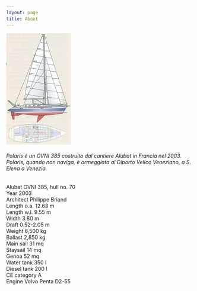 ```yaml
---
layout: page
title: About
---
```


![Polaris](/foto/ovni385.jpg)


###### Polaris è un OVNI 385 costruito dal cantiere Alubat in Francia nel 2003. Polaris, quando non naviga, è ormeggiata al Diporto Velico Veneziano, a S. Elena a Venezia.


Alubat OVNI 385, hull no. 70
<br>Year  2003
<br>Architect        Philippe Briand
<br>Length o.a.         12.63 m
<br>Length w.l.          9.55 m
<br>Width                  3.80 m
<br>Draft               0.52-2.05 m
<br>Weight               6,500 kg
<br>Ballast                2,850 kg
<br>Main sail                31 mq
<br>Staysail                 14 mq
<br>Genoa                   52 mq
<br>Water tank             350 l
<br>Diesel tank             200 l
<br>CE category              A
<br>Engine           Volvo Penta D2-55

